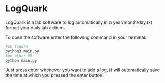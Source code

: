 # LogQuark
LogQuark is a lab software to log automatically in a year/month/day.txt format your daily lab actions.

To open the software enter the following command in your terminal:
```python
#on fedora
python3 main.py
#on other OS
python main.py
```

Just press enter whenever you want to add a log, it will automatically save the time at which you pressed the enter button.
